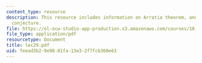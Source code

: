 ```yaml
---
content_type: resource
description: This resource includes information on Arratia theorem, and Furedi-Hajnal
  conjecture.
file: https://ol-ocw-studio-app-production.s3.amazonaws.com/courses/18-315-combinatorial-theory-introduction-to-graph-theory-extremal-and-enumerative-combinatorics-spring-2005/feead3b29e9881fa13e32f7fcb360e63_lec29.pdf
file_type: application/pdf
resourcetype: Document
title: lec29.pdf
uid: feead3b2-9e98-81fa-13e3-2f7fcb360e63
---
```

